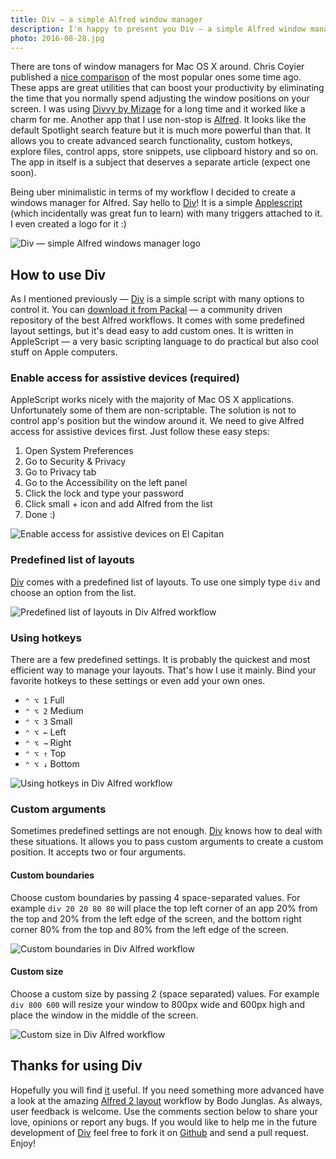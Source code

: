 ```yaml
---
title: Div — a simple Alfred window manager
description: I'm happy to present you Div — a simple Alfred window manager. Let me explain the full potential of this easy and powerful tool in this blog post.
photo: 2016-08-28.jpg
---
```


There are tons of window managers for Mac OS X around. Chris Coyier published a [nice comparison](https://css-tricks.com/os-x-window-manager-apps/) of the most popular ones some time ago. These apps are great utilities that can boost your productivity by eliminating the time that you normally spend adjusting the window positions on your screen. I was using [Divvy by Mizage](http://mizage.com/divvy/) for a long time and it worked like a charm for me. Another app that I use non-stop is [Alfred](https://www.alfredapp.com/). It looks like the default Spotlight search feature but it is much more powerful than that. It allows you to create advanced search functionality, custom hotkeys, explore files, control apps, store snippets, use clipboard history and so on. The app in itself is a subject that deserves a separate article (expect one soon).

Being uber minimalistic in terms of my workflow I decided to create a windows manager for Alfred. Say hello to [Div](http://www.packal.org/workflow/div)! It is a simple [Applescript](https://developer.apple.com/library/content/documentation/AppleScript/Conceptual/AppleScriptLangGuide/introduction/ASLR_intro.html) (which incidentally was great fun to learn) with many triggers attached to it. I even created a logo for it :)

![Div — simple Alfred windows manager logo](/photos/2016-08-28-1.jpg)

## How to use Div

As I mentioned previously — [Div](http://www.packal.org/workflow/div) is a simple script with many options to control it. You can [download it from Packal](http://www.packal.org/workflow/div) — a community driven repository of the best Alfred workflows. It comes with some predefined layout settings, but it's dead easy to add custom ones. It is written in AppleScript — a very basic scripting language to do practical but also cool stuff on Apple computers.

### Enable access for assistive devices (required)

AppleScript works nicely with the majority of Mac OS X applications. Unfortunately some of them are non-scriptable. The solution is not to control app's position but the window around it. We need to give Alfred access for assistive devices first. Just follow these easy steps:

1. Open System Preferences
2. Go to Security & Privacy
3. Go to Privacy tab
4. Go to the Accessibility on the left panel
5. Click the lock and type your password
6. Click small + icon and add Alfred from the list
7. Done :)

![Enable access for assistive devices on El Capitan](/photos/2016-08-28-2.gif)

### Predefined list of layouts

[Div](http://www.packal.org/workflow/div) comes with a predefined list of layouts. To use one simply type `div` and choose an option from the list.

![Predefined list of layouts in Div Alfred workflow](/photos/2016-08-28-3.gif)

### Using hotkeys

There are a few predefined settings. It is probably the quickest and most efficient way to manage your layouts. That's how I use it mainly. Bind your favorite hotkeys to these settings or even add your own ones.

- `⌃ ⌥ 1` Full
- `⌃ ⌥ 2` Medium
- `⌃ ⌥ 3` Small
- `⌃ ⌥ ←` Left
- `⌃ ⌥ →` Right
- `⌃ ⌥ ↑` Top
- `⌃ ⌥ ↓` Bottom

![Using hotkeys in Div Alfred workflow](/photos/2016-08-28-4.gif)

### Custom arguments

Sometimes predefined settings are not enough. [Div](http://www.packal.org/workflow/div) knows how to deal with these situations. It allows you to pass custom arguments to create a custom position. It accepts two or four arguments.

#### Custom boundaries

Choose custom boundaries by passing 4 space-separated values. For example `div 20 20 80 80` will place the top left corner of an app 20% from the top and 20% from the left edge of the screen, and the bottom right corner 80% from the top and 80% from the left edge of the screen.

![Custom boundaries in Div Alfred workflow](/photos/2016-08-28-5.gif)

#### Custom size

Choose a custom size by passing 2 (space separated) values. For example `div 800 600` will resize your window to 800px wide and 600px high and place the window in the middle of the screen.

![Custom size in Div Alfred workflow](/photos/2016-08-28-6.gif)

## Thanks for using Div

Hopefully you will find [it](http://www.packal.org/workflow/div) useful. If you need something more advanced have a look at the amazing [Alfred 2 layout](http://www.packal.org/workflow/alfred2-layout) workflow by Bodo Junglas. As always, user feedback is welcome. Use the comments section below to share your love, opinions or report any bugs. If you would like to help me in the future development of [Div](http://www.packal.org/workflow/div) feel free to fork it on [Github](https://github.com/pawelgrzybek/div) and send a pull request. Enjoy!
